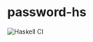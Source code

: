 # password-hs

![Haskell CI](https://github.com/bspaulding/password-hs/workflows/Haskell%20CI/badge.svg?branch=master)

